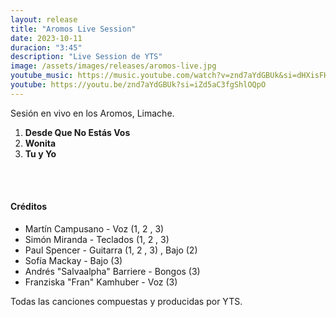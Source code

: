 ```yaml
---
layout: release
title: "Aromos Live Session"
date: 2023-10-11
duracion: "3:45"
description: "Live Session de YTS"
image: /assets/images/releases/aromos-live.jpg
youtube_music: https://music.youtube.com/watch?v=znd7aYdGBUk&si=dHXisFHuK8lDotOc
youtube: https://youtu.be/znd7aYdGBUk?si=iZd5aC3fgShlOQpO
---
```


Sesión en vivo en los Aromos, Limache.

1. **Desde Que No Estás Vos**
2. **Wonita**
3. **Tu y Yo**

<br><br>

#### Créditos

- Martín Campusano - Voz (1, 2 , 3)
- Simón Miranda - Teclados (1, 2 , 3)
- Paul Spencer - Guitarra (1, 2 , 3) , Bajo (2)
- Sofía Mackay - Bajo (3)
- Andrés "Salvaalpha" Barriere - Bongos (3)
- Franziska "Fran" Kamhuber - Voz (3)

Todas las canciones compuestas y producidas por YTS.